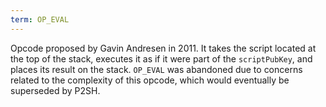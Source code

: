 ```yaml
---
term: OP_EVAL
---
```


Opcode proposed by Gavin Andresen in 2011. It takes the script located at the top of the stack, executes it as if it were part of the `scriptPubKey`, and places its result on the stack. `OP_EVAL` was abandoned due to concerns related to the complexity of this opcode, which would eventually be superseded by P2SH.